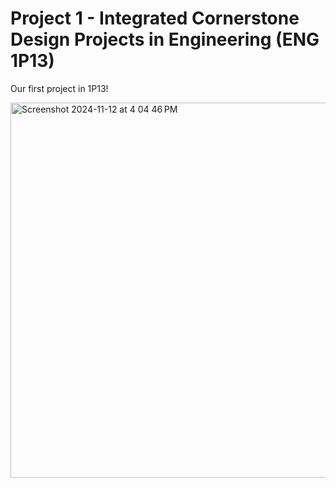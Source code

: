 # Project 1 - Integrated Cornerstone Design Projects in Engineering (ENG 1P13)
Our first project in 1P13!

<img width="600" alt="Screenshot 2024-11-12 at 4 04 46 PM" src="https://github.com/user-attachments/assets/9b7f784b-af4b-4b26-a92c-426e759a318d">
